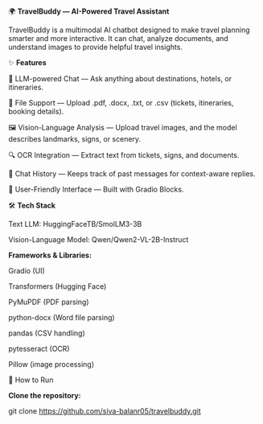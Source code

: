 🌍 **TravelBuddy — AI-Powered Travel Assistant**

TravelBuddy is a multimodal AI chatbot designed to make travel planning smarter and more interactive.
It can chat, analyze documents, and understand images to provide helpful travel insights.

✨ **Features**

🧠 LLM-powered Chat — Ask anything about destinations, hotels, or itineraries.

📂 File Support — Upload .pdf, .docx, .txt, or .csv (tickets, itineraries, booking details).

🖼️ Vision-Language Analysis — Upload travel images, and the model describes landmarks, signs, or scenery.

🔍 OCR Integration — Extract text from tickets, signs, and documents.

💬 Chat History — Keeps track of past messages for context-aware replies.

🎨 User-Friendly Interface — Built with Gradio Blocks.

🛠️ **Tech Stack**

Text LLM: HuggingFaceTB/SmolLM3-3B

Vision-Language Model: Qwen/Qwen2-VL-2B-Instruct

**Frameworks & Libraries:**

Gradio (UI)

Transformers (Hugging Face)

PyMuPDF (PDF parsing)

python-docx (Word file parsing)

pandas (CSV handling)

pytesseract (OCR)

Pillow (image processing)

🚀 How to Run

**Clone the repository:**

git clone https://github.com/siva-balanr05/travelbuddy.git







